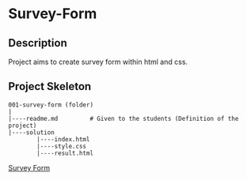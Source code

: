 # Survey-Form

## Description
Project aims to create survey form within html and css.

## Project Skeleton 

```
001-survey-form (folder)
|
|----readme.md         # Given to the students (Definition of the project)          
|----solution
        |----index.html  
        |----style.css   
        |----result.html 
```
[Survey Form](https://kazimakyol.github.io/Survey-Form/)